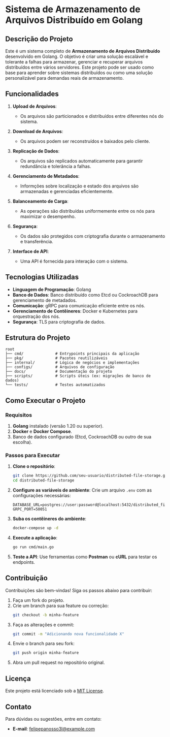 # Sistema de Armazenamento de Arquivos Distribuído em Golang

## Descrição do Projeto

Este é um sistema completo de **Armazenamento de Arquivos Distribuído** desenvolvido em Golang. O objetivo é criar uma solução escalável e tolerante a falhas para armazenar, gerenciar e recuperar arquivos distribuídos entre vários servidores. Este projeto pode ser usado como base para aprender sobre sistemas distribuídos ou como uma solução personalizável para demandas reais de armazenamento.

## Funcionalidades

1. **Upload de Arquivos**:

   - Os arquivos são particionados e distribuídos entre diferentes nós do sistema.

2. **Download de Arquivos**:

   - Os arquivos podem ser reconstruídos e baixados pelo cliente.

3. **Replicação de Dados**:

   - Os arquivos são replicados automaticamente para garantir redundância e tolerância a falhas.

4. **Gerenciamento de Metadados**:

   - Informções sobre localização e estado dos arquivos são armazenadas e gerenciadas eficientemente.

5. **Balanceamento de Carga**:

   - As operações são distribuídas uniformemente entre os nós para maximizar o desempenho.

6. **Segurança**:

   - Os dados são protegidos com criptografia durante o armazenamento e transferência.

7. **Interface de API**:

   - Uma API é fornecida para interação com o sistema.

## Tecnologias Utilizadas

- **Linguagem de Programação**: Golang
- **Banco de Dados**: Banco distribuído como Etcd ou CockroachDB para gerenciamento de metadados.
- **Comunicação**: gRPC para comunicação eficiente entre os nós.
- **Gerenciamento de Contêineres**: Docker e Kubernetes para orquestração dos nós.
- **Segurança**: TLS para criptografia de dados.

## Estrutura do Projeto

```plaintext
root
├── cmd/              # Entrypoints principais da aplicação
├── pkg/              # Pacotes reutilizáveis
├── internal/         # Lógica de negócios e implementações
├── configs/          # Arquivos de configuração
├── docs/             # Documentação do projeto
├── scripts/          # Scripts úteis (ex: migrações de banco de dados)
└── tests/            # Testes automatizados
```

## Como Executar o Projeto

### Requisitos

1. **Golang** instalado (versão 1.20 ou superior).
2. **Docker** e **Docker Compose**.
3. Banco de dados configurado (Etcd, CockroachDB ou outro de sua escolha).

### Passos para Executar

1. **Clone o repositório**:

   ```bash
   git clone https://github.com/seu-usuario/distributed-file-storage.git
   cd distributed-file-storage
   ```

2. **Configure as variáveis de ambiente**: Crie um arquivo `.env` com as configurações necessárias:

   ```env
   DATABASE_URL=postgres://user:password@localhost:5432/distributed_file_storage
   GRPC_PORT=50051
   ```

3. **Suba os contêineres do ambiente**:

   ```bash
   docker-compose up -d
   ```

4. **Execute a aplicação**:

   ```bash
   go run cmd/main.go
   ```

5. **Teste a API**: Use ferramentas como **Postman** ou **cURL** para testar os endpoints.

## Contribuição

Contribuições são bem-vindas! Siga os passos abaixo para contribuir:

1. Faça um fork do projeto.
2. Crie um branch para sua feature ou correção:
   ```bash
   git checkout -b minha-feature
   ```
3. Faça as alterações e commit:
   ```bash
   git commit -m "Adicionando nova funcionalidade X"
   ```
4. Envie o branch para seu fork:
   ```bash
   git push origin minha-feature
   ```
5. Abra um pull request no repositório original.

## Licença

Este projeto está licenciado sob a [MIT License](LICENSE).

## Contato

Para dúvidas ou sugestões, entre em contato:

- **E-mail**: [felipepanosso3l@example.com](mailto\:felipepanosso3@example.com)

